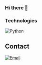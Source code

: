 ### Hi there 👋

<!--
**MarioChackGitHub/MarioChackGitHub** is a ✨ _special_ ✨ repository because its `README.md` (this file) appears on your GitHub profile.

Here are some ideas to get you started:

- 🔭 I’m currently working on ...
- 🌱 I’m currently learning ...
- 👯 I’m looking to collaborate on ...
- 🤔 I’m looking for help with ...
- 💬 Ask me about ...
- 📫 How to reach me: ...
- 😄 Pronouns: ...
- ⚡ Fun fact: ...
-->


### Technologies
![Python](https://img.shields.io/badge/python-3670A0?style=for-the-badge&logo=python&logoColor=ffdd54)

## Contact
[![Email](https://img.shields.io/badge/mario.chaconruiz93@gmail.com-email_personal-D14836?style=for-the-badge&logo=gmail&logoColor=white&labelColor=101010)](mario.chaconruiz93@gmail.com)
